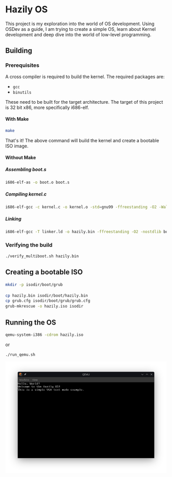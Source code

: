 # Hazily OS
This project is my exploration into the world of OS development. Using OSDev as a guide, I am trying to create a simple OS, learn about Kernel development and deep dive into the world of low-level programming.

## Building
### Prerequisites
A cross compiler is required to build the kernel. The required packages are:
- `gcc`
- `binutils`

These need to be built for the target architecture. The target of this project is 32 bit x86, more specifically i686-elf.

#### With Make
```bash
make
```

That's it! The above command will build the kernel and create a bootable ISO image.

#### Without Make
##### Assembling boot.s
```bash
i686-elf-as -o boot.o boot.s
```


##### Compiling kernel.c
```bash
i686-elf-gcc -c kernel.c -o kernel.o -std=gnu99 -ffreestanding -O2 -Wall -Wextra
```

##### Linking
```bash
i686-elf-gcc -T linker.ld -o hazily.bin -ffreestanding -O2 -nostdlib boot.o kernel.o -lgcc
```

### Verifying the build
```bash
./verify_multiboot.sh hazily.bin
```

## Creating a bootable ISO

```bash
mkdir -p isodir/boot/grub

cp hazily.bin isodir/boot/hazily.bin
cp grub.cfg isodir/boot/grub/grub.cfg
grub-mkrescue -o hazily.iso isodir
```

## Running the OS
```bash
qemu-system-i386 -cdrom hazily.iso
```

or

```bash
./run_qemu.sh
```

![First Boot](./hazily_first_boot.png)
